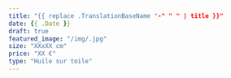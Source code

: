 ```yaml
---
title: "{{ replace .TranslationBaseName "-" " " | title }}"
date: {{ .Date }}
draft: true
featured_image: "/img/.jpg"
size: "XXxXX cm"
price: "XX €"
type: "Huile sur toile"
---
```


